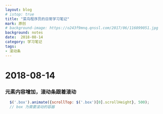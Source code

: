 ```yaml
---
layout: blog
# istop: true
title: "菜鸟程序员的日常学习笔记"
mark: 原创
# background-image: https://o243f9mnq.qnssl.com/2017/06/116099051.jpg
background: notes
date:  2018-08-14
category: 学习笔记
tags:
- 滚动条
---
```


# 2018-08-14
### 元素内容增加，滚动条跟着滚动
```js
  $('.box').animate({scrollTop: $('.box')[0].scrollHeight}, 500);
  // box 为需要滚动的容器
```

